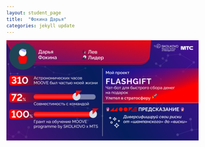 ```yaml
---
layout: student_page
title:  "Фокина Дарья"
categories: jekyll update
---
```

<img class="img-fluid" src="/img/posts/Фокина Дарья.png" alt="moove-1">
